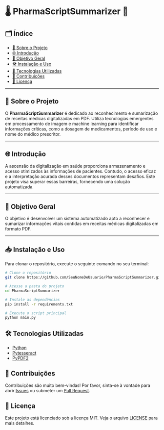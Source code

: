 # 🌡️ PharmaScriptSummarizer 💊

## 🗂️ Índice

- [📜 Sobre o Projeto](#-sobre-o-projeto)
- [🌐 Introdução](#-introdução)
- [🎯 Objetivo Geral](#-objetivo-geral)
- [🛠️ Instalação e Uso](#️-instalação-e-uso)
- [🔧 Tecnologias Utilizadas](#-tecnologias-utilizadas)
- [🤝 Contribuições](#-contribuições)
- [📜 Licença](#-licença)

---

## 📜 Sobre o Projeto

O **PharmaScriptSummarizer** é dedicado ao reconhecimento e sumarização de receitas médicas digitalizadas em PDF. Utiliza tecnologias emergentes em processamento de imagem e machine learning para identificar informações críticas, como a dosagem de medicamentos, período de uso e nome do médico prescritor.

---

## 🌐 Introdução

A ascensão da digitalização em saúde proporciona armazenamento e acesso otimizados às informações de pacientes. Contudo, o acesso eficaz e a interpretação acurada desses documentos representam desafios. Este projeto visa superar essas barreiras, fornecendo uma solução automatizada.

---

## 🎯 Objetivo Geral

O objetivo é desenvolver um sistema automatizado apto a reconhecer e sumarizar informações vitais contidas em receitas médicas digitalizadas em formato PDF.

---

## 📥 Instalação e Uso

Para clonar o repositório, execute o seguinte comando no seu terminal:

```bash
# Clone o repositório
git clone https://github.com/SeuNomeDeUsuario/PharmaScriptSummarizer.git

# Acesse a pasta do projeto
cd PharmaScriptSummarizer

# Instale as dependências
pip install -r requirements.txt

# Execute o script principal
python main.py

```
## 🛠️ Tecnologias Utilizadas

- [Python](https://www.python.org/)
- [Pytesseract](https://pypi.org/project/pytesseract/)
- [PyPDF2](https://pypi.org/project/PyPDF2/)

## 🤝 Contribuições

Contribuições são muito bem-vindas! Por favor, sinta-se à vontade para abrir [Issues](https://github.com/SeuNomeDeUsuario/PharmaScriptSummarizer/issues) ou submeter um [Pull Request](https://github.com/SeuNomeDeUsuario/PharmaScriptSummarizer/pulls).

## 📜 Licença

Este projeto está licenciado sob a licença MIT. Veja o arquivo [LICENSE](LICENSE) para mais detalhes.
